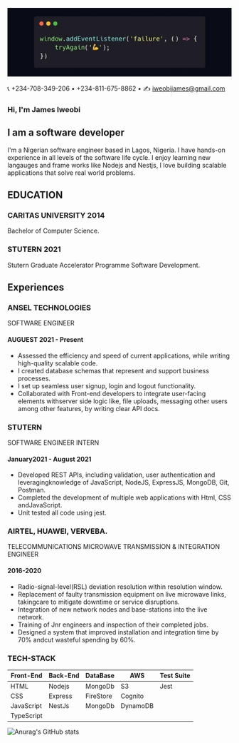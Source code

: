 ![I am software developer](https://github.com/jamesiweobi/jamesiweobi/blob/main/Screenshot_20211103-154015_Chrome.jpg)


📞 +234-708-349-206 • +234-811-675-8862 •  ✍ iweobijames@gmail.com

### Hi,  I'm James Iweobi

 

## I am a software developer
I'm a Nigerian software engineer based in Lagos, Nigeria. I have hands-on experience in all levels of the software life cycle. I enjoy learning new langauges and frame works like Nodejs and Nestjs, I love building scalable applications that solve real world problems.


## EDUCATION

### CARITAS UNIVERSITY 2014
Bachelor of Computer Science.

### STUTERN 2021
Stutern Graduate Accelerator Programme
Software Development.

## Experiences

### ANSEL TECHNOLOGIES
SOFTWARE ENGINEER
#### AUGUEST 2021 - Present
* Assessed the efficiency and speed of current applications, while writing high-quality scalable code.
* I created database schemas that represent and support business processes.
* I set up seamless user signup, login and logout functionality.
* Collaborated with Front-end developers to integrate user-facing elements withserver side logic like, file uploads, messaging other users among other features,
by writing clear API docs.

### STUTERN
SOFTWARE ENGINEER INTERN
#### January2021 - August 2021
* Developed REST APIs, including validation, user authentication and leveragingknowledge of JavaScript, NodeJS, ExpressJS, MongoDB, Git, Postman.
* Completed the development of multiple web applications with Html, CSS andJavaScript.
* Unit tested all code using jest.

### AIRTEL, HUAWEI, VERVEBA.
TELECOMMUNICATIONS MICROWAVE TRANSMISSION & INTEGRATION ENGINEER
#### 2016-2020
* Radio-signal-level(RSL) deviation resolution within resolution window.
* Replacement of faulty transmission equipment on live microwave links, takingcare to mitigate downtime or service disruptions.
* Integration of new network nodes and base-stations into the live network.
* Training of Jnr engineers and inspection of their completed jobs.
* Designed a system that improved installation and integration time by 70% andcut wasteful spending by 60%.

### TECH-STACK

  | **Front-End** | **Back-End** | **DataBase** |   **AWS**    | **Test Suite** |
  | --------- | -------- | -------- | -------- | ---------- |
  | HTML      | Nodejs   | MongoDb  | S3       |  Jest      |
  | CSS       | Express  | FireStore| Cognito  |            | 
  | JavaScript| NestJs   | MongoDb  | DynamoDB |            |
  |TypeScript |          |          |          |            |





![Anurag's GitHub stats](https://github-readme-stats.vercel.app/api?username=jamesiweobi&show_icons=true&theme=radical)



